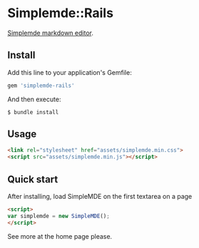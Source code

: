 # Simplemde::Rails

[Simplemde markdown editor](https://github.com/NextStepWebs/simplemde-markdown-editor).

## Install

Add this line to your application's Gemfile:

```ruby
gem 'simplemde-rails'
```

And then execute:

    $ bundle install

## Usage

```HTML
<link rel="stylesheet" href="assets/simplemde.min.css">
<script src="assets/simplemde.min.js"></script>
```

## Quick start

After installing, load SimpleMDE on the first textarea on a page

```HTML
<script>
var simplemde = new SimpleMDE();
</script>
```

See more at the home page please.
